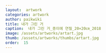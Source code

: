 ```yaml
---
layout:  artwork
categories: artwork
author: paikwiki
title: 내가 그린 거
caption:  내가 그린 거_종이에 연필_20×20㎝_2018
image: /assets/artworks/artart.jpg
thumb: /assets/artworks/thumbs/artart.jpg
order:  15
---
```

